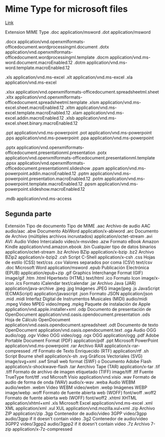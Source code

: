 # Mime Type for microsoft files

<a href="https://developer.mozilla.org/es/docs/Web/HTTP/Basics_of_HTTP/MIME_types/Common_types">Link</a>

Extension MIME Type
.doc      application/msword
.dot      application/msword

.docx     application/vnd.openxmlformats-officedocument.wordprocessingml.document
.dotx     application/vnd.openxmlformats-officedocument.wordprocessingml.template
.docm     application/vnd.ms-word.document.macroEnabled.12
.dotm     application/vnd.ms-word.template.macroEnabled.12

.xls      application/vnd.ms-excel
.xlt      application/vnd.ms-excel
.xla      application/vnd.ms-excel

.xlsx     application/vnd.openxmlformats-officedocument.spreadsheetml.sheet
.xltx     application/vnd.openxmlformats-officedocument.spreadsheetml.template
.xlsm     application/vnd.ms-excel.sheet.macroEnabled.12
.xltm     application/vnd.ms-excel.template.macroEnabled.12
.xlam     application/vnd.ms-excel.addin.macroEnabled.12
.xlsb     application/vnd.ms-excel.sheet.binary.macroEnabled.12

.ppt      application/vnd.ms-powerpoint
.pot      application/vnd.ms-powerpoint
.pps      application/vnd.ms-powerpoint
.ppa      application/vnd.ms-powerpoint

.pptx     application/vnd.openxmlformats-officedocument.presentationml.presentation
.potx     application/vnd.openxmlformats-officedocument.presentationml.template
.ppsx     application/vnd.openxmlformats-officedocument.presentationml.slideshow
.ppam     application/vnd.ms-powerpoint.addin.macroEnabled.12
.pptm     application/vnd.ms-powerpoint.presentation.macroEnabled.12
.potm     application/vnd.ms-powerpoint.template.macroEnabled.12
.ppsm     application/vnd.ms-powerpoint.slideshow.macroEnabled.12

.mdb      application/vnd.ms-access



## Segunda parte


Extensión   Tipo de documento                   Tipo de MIME
.aac        Archivo de audio AAC                audio/aac
.abw        Documento AbiWord                   application/x-abiword
.arc        Documento de Archivo (múltiples archivos incrustados)       application/octet-stream
.avi        AVI: Audio Video Intercalado            video/x-msvideo
.azw        Formato  eBook Amazon Kindle            application/vnd.amazon.ebook
.bin        Cualquier tipo de datos binarios        application/octet-stream
.bz         Archivo BZip                        application/x-bzip
.bz2        Archivo BZip2                       application/x-bzip2
.csh        Script C-Shell                      application/x-csh
.css        Hojas de estilo (CSS)               text/css
.csv        Valores separados por coma (CSV)    text/csv
.doc        Microsoft Word                      application/msword
.epub       Publicación Electrónica (EPUB)      application/epub+zip
.gif        Graphics Interchange Format (GIF)   image/gif
.htm
.html       Hipertexto (HTML)                   text/html
.ico        Formato Icon                        image/x-icon
.ics        Formato iCalendar                   text/calendar
.jar        Archivo Java (JAR)                  application/java-archive
.jpeg
.jpg        Imágenes JPEG                       image/jpeg
.js     JavaScript (ECMAScript)                 application/javascript
.json       Formato JSON                        application/json
.mid
.midi       Interfaz Digital de Instrumentos Musicales (MIDI)       audio/midi
.mpeg       Video MPEG      video/mpeg
.mpkg       Paquete de instalación de Apple     application/vnd.apple.installer+xml
.odp        Documento de presentación de OpenDocument       application/vnd.oasis.opendocument.presentation
.ods        Hoja de Cálculo OpenDocument        application/vnd.oasis.opendocument.spreadsheet
.odt        Documento de texto OpenDocument     application/vnd.oasis.opendocument.text
.oga        Audio OGG                           audio/ogg
.ogv        Video OGG                           video/ogg
.ogx        OGG                                 application/ogg
.pdf        Adobe Portable Document Format (PDF)        application/pdf
.ppt        Microsoft PowerPoint        application/vnd.ms-powerpoint
.rar        Archivo RAR                 application/x-rar-compressed
.rtf        Formato de Texto Enriquecido (RTF)      application/rtf
.sh     Script Bourne shell                         application/x-sh
.svg        Gráficos Vectoriales (SVG)              image/svg+xml
.swf        Small web format (SWF) o Documento Adobe Flash      application/x-shockwave-flash
.tar        Aerchivo Tape (TAR)                     application/x-tar
.tif
.tiff       Formato de archivo de imagen etiquetado (TIFF)      image/tiff
.ttf        Fuente TrueType                     font/ttf
.vsd        Microsft Visio                      application/vnd.visio
.wav        Formato de audio de forma de onda (WAV)     audio/x-wav
.weba       Audio WEBM                          audio/webm
.webm       Video WEBM                          video/webm
.webp       Imágenes WEBP                       image/webp
.woff       Formato de fuente abierta web (WOFF)        font/woff
.woff2      Formato de fuente abierta web (WOFF)        font/woff2
.xhtml      XHTML                               application/xhtml+xml
.xls        Microsoft Excel                     application/vnd.ms-excel
.xml        XML                                 application/xml
.xul        XUL                                 application/vnd.mozilla.xul+xml
.zip        Archivo ZIP                         application/zip
.3gp        Contenedor de audio/video 3GPP      video/3gpp
audio/3gpp if it doesn't contain video
.3g2        Contenedor de audio/video 3GPP2     video/3gpp2
audio/3gpp2 if it doesn't contain video
.7z     Archivo 7-zip                           application/x-7z-compressed